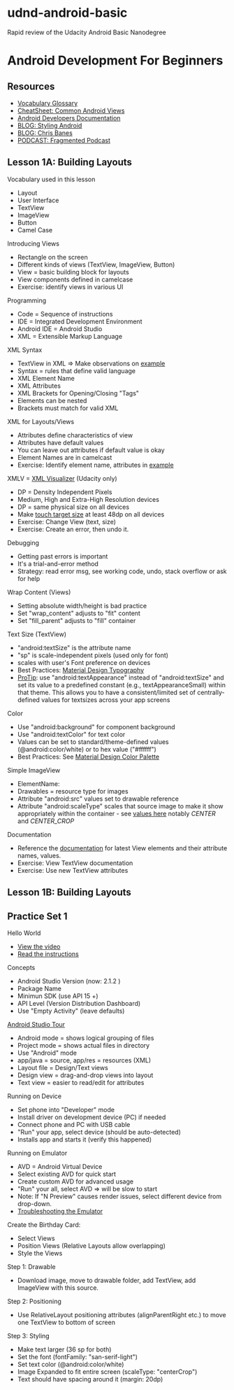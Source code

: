 # udnd-android-basic
Rapid review of the Udacity Android Basic Nanodegree

# Android Development For Beginners

## Resources

 * [Vocabulary Glossary](https://developers.google.com/android/for-all/vocab-words/)
 * [CheatSheet: Common Android Views](https://drive.google.com/file/d/0B5XIkMkayHgRMVljUVIyZzNmQUU/view)
 * [Android Developers Documentation](https://developer.android.com)
 * [BLOG: Styling Android](https://blog.stylingandroid.com/)
 * [BLOG: Chris Banes](https://chris.banes.me/)
 * [PODCAST: Fragmented Podcast](http://fragmentedpodcast.com/)



## Lesson 1A: Building Layouts

Vocabulary used in this lesson
 * Layout
 * User Interface
 * TextView
 * ImageView
 * Button
 * Camel Case


Introducing Views
 * Rectangle on the screen
 * Different kinds of views (TextView, ImageView, Button)
 * View = basic building block for layouts
 * View components defined in camelcase
 * Exercise: identify views in various UI


Programming
 * Code = Sequence of instructions
 * IDE = Integrated Development Environment
 * Android IDE = Android Studio
 * XML = Extensible Markup Language


XML Syntax
 * TextView in XML => Make observations on [example](https://classroom.udacity.com/nanodegrees/nd803/parts/8031345401/modules/677455098475460/lessons/4027328704/concepts/42472686090923)
 * Syntax = rules that define valid language
 * XML Element Name
 * XML Attributes
 * XML Brackets for Opening/Closing "Tags"
 * Elements can be nested
 * Brackets must match for valid XML


XML for Layouts/Views
 * Attributes define characteristics of view
 * Attributes have default values
 * You can leave out attributes if default value is okay
 * Element Names are in camelcast
 * Exercise: Identify element name, attributes in [example](https://classroom.udacity.com/nanodegrees/nd803/parts/8031345401/modules/677455098475460/lessons/4027328704/concepts/42555185990923)


XMLV = [XML Visualizer](http://labs.udacity.com/android-visualizer/?_ga=1.7577202.1373577476.1468202837#/android/text-view) (Udacity only)
 * DP = Density Independent Pixels
 * Medium, High and Extra-High Resolution devices
 * DP = same physical size on all devices
 * Make [touch target size](https://material.google.com/layout/metrics-keylines.html#metrics-keylines-touch-target-size) at least 48dp on all devices
 * Exercise: Change View (text, size)
 * Exercise: Create an error, then undo it.


Debugging
  * Getting past errors is important
  * It's a trial-and-error method
  * Strategy: read error msg, see working code, undo, stack overflow or ask for help


Wrap Content (Views)
 * Setting absolute width/height is bad practice
 * Set "wrap_content" adjusts to "fit" content
 * Set "fill_parent" adjusts to "fill" container

Text Size (TextView)
 * "android:textSize" is the attribute name
 * "sp" is scale-independent pixels (used only for font)
 * scales with user's Font preference on devices
 * Best Practices: [Material Design Typography](http://www.google.com/design/spec/style/typography.html#typography-styles)
 * [ProTip](https://plus.google.com/+AndroidDevelopers/posts/gQuBtnuk6iG): use "android:textAppearance" instead of "android:textSize" and set its value to a predefined constant (e.g., textAppearanceSmall) within that theme. This allows you to have a consistent/limited set of centrally-defined values for textsizes across your app screens


Color
 * Use "android:background" for component background
 * Use "android:textColor" for text color
 * Values can be set to standard/theme-defined values (@android:color/white) or to hex value ("#ffffff")
 * Best Practices: See [Material Design Color Palette](https://material.google.com/style/color.html#color-color-palette)


Simple ImageView
 * ElementName: <ImageView>
 * Drawables = resource type for images
 * Attribute "android:src" values set to drawable reference
 * Attribute "android:scaleType" scales that source image to make it show appropriately within the container - see [values here](https://developer.android.com/reference/android/widget/ImageView.ScaleType.html) notably *CENTER* and *CENTER_CROP*

Documentation
 * Reference the [documentation](https://developer.android.com) for latest View elements and their attribute names, values.
 * Exercise: View TextView documentation
 * Exercise: Use new TextView attributes


## Lesson 1B: Building Layouts



## Practice Set 1

Hello World
 * [View the video](https://classroom.udacity.com/nanodegrees/nd803/parts/8031345401/modules/677455098475460/lessons/4034888704/concepts/43534185610923#)
 * [Read the instructions](https://classroom.udacity.com/courses/ud837/lessons/4034888704/concepts/41804293660923)

Concepts
 * Android Studio Version (now: 2.1.2 )
 * Package Name
 * Minimun SDK (use API 15 +)
 * API Level (Version Distribution Dashboard)
 * Use "Empty Activity" (leave defaults)

[Android Studio Tour](https://classroom.udacity.com/nanodegrees/nd803/parts/8031345401/modules/677455098475460/lessons/4034888704/concepts/43534185620923)
 * Android mode = shows logical grouping of files
 * Project mode = shows actual files in directory
 * Use "Android" mode
 * app/java = source, app/res = resources (XML)
 * Layout file = Design/Text views
 * Design view = drag-and-drop views into layout
 * Text view = easier to read/edit for attributes

Running on Device
 * Set phone into "Developer" mode
 * Install driver on development device (PC) if needed
 * Connect phone and PC with USB cable
 * "Run" your app, select device (should be auto-detected)
 * Installs app and starts it (verify this happened)

Running on Emulator
 * AVD = Android Virtual Device
 * Select existing AVD for quick start
 * Create custom AVD for advanced usage
 * "Run" your all, select AVD => will be slow to start
 * Note: If "N Preview" causes render issues, select different device from drop-down.
 * [Troubleshooting the Emulator](https://docs.google.com/document/d/1w1Xn_hnSAODAAtdRDp7haYPBtEwX_l7Htpf8Wpgbu6w/pub)

Create the Birthday Card:
 * Select Views
 * Position Views (Relative Layouts allow overlapping)
 * Style the Views


Step 1: Drawable
 * Download image, move to drawable folder, add TextView, add ImageView with this source.

Step 2: Positioning
 * Use RelativeLayout positioning attributes (alignParentRight etc.) to move one TextView to bottom of screen

Step 3: Styling
 * Make text larger (36 sp for both)
 * Set the font (fontFamily: "san-serif-light")
 * Set text color (@android:color/white)
 * Image Expanded to fit entire screen (scaleType: "centerCrop")
 * Text should have spacing around it (margin: 20dp)

